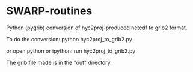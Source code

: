 # SWARP-routines
Python (pygrib) conversion of hyc2proj-produced netcdf
to grib2 format.

To do the conversion:
python hyc2proj_to_grib2.py

or open python or ipython:
run hyc2proj_to_grib2.py

The grib file made is in the "out" directory.

